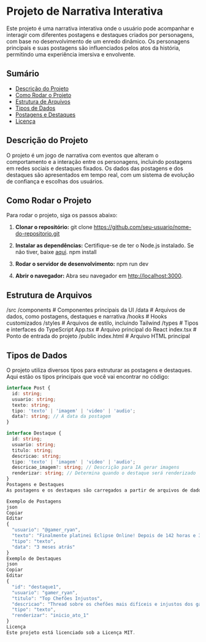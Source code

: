 # Projeto de Narrativa Interativa

Este projeto é uma narrativa interativa onde o usuário pode acompanhar e interagir com diferentes postagens e destaques criados por personagens, com base no desenvolvimento de um enredo dinâmico. Os personagens principais e suas postagens são influenciados pelos atos da história, permitindo uma experiência imersiva e envolvente.

## Sumário

- [Descrição do Projeto](#descrição-do-projeto)
- [Como Rodar o Projeto](#como-rodar-o-projeto)
- [Estrutura de Arquivos](#estrutura-de-arquivos)
- [Tipos de Dados](#tipos-de-dados)
- [Postagens e Destaques](#postagens-e-destaques)
- [Licença](#licença)

## Descrição do Projeto

O projeto é um jogo de narrativa com eventos que alteram o comportamento e a interação entre os personagens, incluindo postagens em redes sociais e destaques fixados. Os dados das postagens e dos destaques são apresentados em tempo real, com um sistema de evolução de confiança e escolhas dos usuários.

## Como Rodar o Projeto

Para rodar o projeto, siga os passos abaixo:

1. **Clonar o repositório:**
git clone https://github.com/seu-usuario/nome-do-repositorio.git

2. **Instalar as dependências:**
Certifique-se de ter o Node.js instalado. Se não tiver, baixe [aqui](https://nodejs.org/).
npm install

3. **Rodar o servidor de desenvolvimento:**
npm run dev

4. **Abrir o navegador:**
Abra seu navegador em [http://localhost:3000](http://localhost:3000).

## Estrutura de Arquivos

/src /components # Componentes principais da UI /data # Arquivos de dados, como postagens, destaques e narrativa /hooks # Hooks customizados /styles # Arquivos de estilo, incluindo Tailwind /types # Tipos e interfaces do TypeScript App.tsx # Arquivo principal do React index.tsx # Ponto de entrada do projeto /public index.html # Arquivo HTML principal

## Tipos de Dados

O projeto utiliza diversos tipos para estruturar as postagens e destaques. Aqui estão os tipos principais que você vai encontrar no código:

```typescript
interface Post {
  id: string;
  usuario: string;
  texto: string;
  tipo: 'texto' | 'imagem' | 'video' | 'audio';
  data?: string; // A data da postagem
}

interface Destaque {
  id: string;
  usuario: string;
  titulo: string;
  descricao: string;
  tipo: 'texto' | 'imagem' | 'video' | 'audio';
  descricao_imagem?: string; // Descrição para IA gerar imagens
  renderizar: string; // Determina quando o destaque será renderizado
}
Postagens e Destaques
As postagens e os destaques são carregados a partir de arquivos de dados em formato JSON. Eles são renderizados com base nas interações do usuário e na sequência dos atos da história.

Exemplo de Postagens
json
Copiar
Editar
{
  "usuario": "@gamer_ryan",
  "texto": "Finalmente platinei Eclipse Online! Depois de 142 horas e 3 rage quits. Nunca mais jogo isso (até lançarem a DLC 😅).",
  "tipo": "texto",
  "data": "3 meses atrás"
}
Exemplo de Destaques
json
Copiar
Editar
{
  "id": "destaque1",
  "usuario": "gamer_ryan",
  "titulo": "Top Chefões Injustos",
  "descricao": "Thread sobre os chefões mais difíceis e injustos dos games.",
  "tipo": "texto",
  "renderizar": "inicio_ato_1"
}
Licença
Este projeto está licenciado sob a Licença MIT.